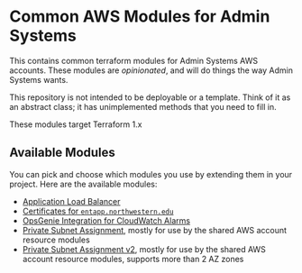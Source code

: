 # Common AWS Modules for Admin Systems
This contains common terraform modules for Admin Systems AWS accounts. These modules are *opinionated*, and will do things the way Admin Systems wants.

This repository is not intended to be deployable or a template. Think of it as an abstract class; it has unimplemented methods that you need to fill in.

These modules target Terraform 1.x

## Available Modules
You can pick and choose which modules you use by extending them in your project. Here are the available modules:

- [Application Load Balancer](./alb)
- [Certificates for `entapp.northwestern.edu`](./entapp_certificate)
- [OpsGenie Integration for CloudWatch Alarms](./opsgenie)
- [Private Subnet Assignment](./private_subnet), mostly for use by the shared AWS account resource modules
- [Private Subnet Assignment v2](./private_subnet_v2), mostly for use by the shared AWS account resource modules, supports more than 2 AZ zones
